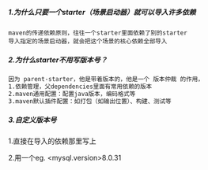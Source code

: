 ##### 1.为什么只要一个starter（场景启动器）就可以导入许多依赖

```
maven的传递依赖原则，往往一个starter里面依赖了别的starter
导入指定的场景启动器，就会把这个场景的核心依赖全部导入
```

##### 2.为什么starter不用写版本号？

```xml
因为 parent-starter，他是带着版本的，他是一个 版本仲裁 的作用，
1.依赖管理，父dependencies里面有常用依赖的版本
2.maven通用配置：配置java版本，编码格式等
3.maven默认插件配置：如打包（如输出位置）、构建、测试等
```

##### 3.自定义版本号

1.直接在导入的依赖那里写上

2.用一个eg.  <properties><mysql.version>8.0.31</mysqlversion></properties>




